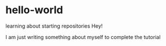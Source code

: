 # hello-world
learning about starting repositories
Hey! 

I am just writing something about myself to complete the tutorial
